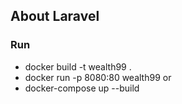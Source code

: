 ## About Laravel
### Run
- docker build -t wealth99 .
- docker run -p 8080:80 wealth99
or
-  docker-compose up --build